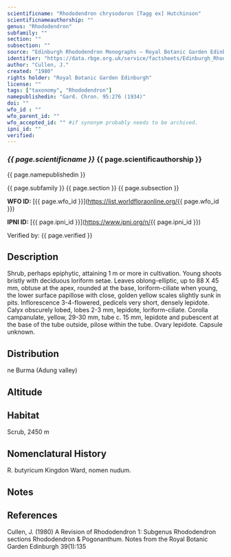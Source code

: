 ```yaml
---
scientificname: "Rhododendron chrysodoron [Tagg ex] Hutchinson"
scientificnameauthorship: ""
genus: "Rhododendron"
subfamily: ""
section: ""
subsection: ""
source: "Edinburgh Rhododendron Monographs – Royal Botanic Garden Edinburgh"
identifier: "https://data.rbge.org.uk/service/factsheets/Edinburgh_Rhododendron_Monographs.xhtml"
author: "Cullen, J."
created: "1980"
rights holder: "Royal Botanic Garden Edinburgh"
license: ""
tags: ["taxonomy", "Rhododendron"]
namepublishedin: "Gard. Chron. 95:276 (1934)"
doi: ""
wfo_id : ""
wfo_parent_id: ""
wfo_accepted_id: "" #if synonym probably needs to be archived.                      
ipni_id: ""
verified:
---
```

### _{{ page.scientificname }}_ {{ page.scientificauthorship }}
 {{ page.namepublishedin }}

{{ page.subfamily }} {{ page.section }} {{ page.subsection }}

**WFO ID:** [{{ page.wfo_id }}](https://list.worldfloraonline.org/{{ page.wfo_id }})

**IPNI ID:** [{{ page.ipni_id }}](https://www.ipni.org/n/{{ page.ipni_id }})

Verified by: {{ page.verified }}



## Description
Shrub, perhaps epiphytic, attaining 1 m or more in cultivation. Young shoots bristly with deciduous loriform setae. Leaves oblong-elliptic, up to 88 X 45 mm, obtuse at the apex, rounded at the base, loriform-ciliate when young, the lower surface papillose with close, golden yellow scales slightly sunk in pits. Inflorescence 3-4-fIowered, pedicels very short, densely lepidote. Calyx obscurely lobed, lobes 2-3 mm, lepidote, loriform-ciliate. Corolla campanulate, yellow, 29-30 mm, tube c. 15 mm, lepidote and pubescent at the base of the tube outside, pilose within the tube. Ovary lepidote. Capsule unknown.

## Distribution
ne Burma (Adung valley)

## Altitude


## Habitat
Scrub, 2450 m

## Nomenclatural History
R. butyricum Kingdon Ward, nomen nudum.
                       
## Notes


## References

Cullen, J. (1980) A Revision of Rhododendron 1: Subgenus Rhododendron sections Rhododendron & Pogonanthum. Notes from the Royal Botanic Garden Edinburgh 39(1):135
